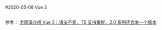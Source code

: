 #2020-05-08  Vue 3

## 

## 

### 








参考：
    [尤雨溪介绍 Vue 3：语法不变、TS 支持很好、2.0 系列还会发一个版本](https://www.oschina.net/news/115066/about-vue-3-beta)
    [](https://panjiachen.github.io/vue-element-admin-site/zh/guide/essentials/mock-api.html#%E6%9C%AC%E5%9C%B0-mock-%E6%95%B0%E6%8D%AE%E4%B8%8E%E7%BA%BF%E4%B8%8A%E6%95%B0%E6%8D%AE%E5%88%87%E6%8D%A2)
